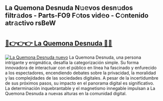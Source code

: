 ## La Quemona Desnuda N𝚞𝚎vos desn𝚞dos filtr𝚊dos - Parts-FO9 F𝚘tos vid𝚎o - C𝚘ntenido atr𝚊ctivo rsBeW

# <h2><a href="http://mb0o213.tromn.icu/?c=La+Quemona+Desnuda">🔗👉👉👉 La Quemona Desnuda 🔗🔗</a></h2>

[![La Quemona Desnuda nuevo](https://i.imgur.com/pEAQMta.gif)](http://mb0o213.tromn.icu/?c=La+Quemona+Desnuda)
La Quemona Desnuda, una persona intrigante y enigmática, desafía la categorización simple. Su forma innovadora de interactuar con el público en línea ha fascinado y enfurecido a los espectadores, encendiendo debates sobre la privacidad, la moralidad y las complejidades de las sociedades digitales. A pesar de la incertidumbre de sus próximos pasos, su impacto en el panorama digital es significativo. La determinación inquebrantable y el magnetismo innegable impulsan a La Quemona Desnuda a nuevas alturas en la comunidad digital.
